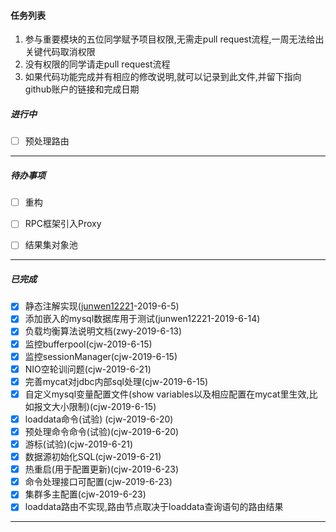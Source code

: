 #### 任务列表

1. 参与重要模块的五位同学赋予项目权限,无需走pull request流程,一周无法给出关键代码取消权限
2. 没有权限的同学请走pull request流程
3. 如果代码功能完成并有相应的修改说明,就可以记录到此文件,并留下指向github账户的链接和完成日期

##### 进行中
- [ ] 预处理路由





------





##### 待办事项
- [ ] 重构
- [ ] RPC框架引入Proxy
- [ ] 结果集对象池



------



##### 已完成

- [x] 静态注解实现([junwen12221](https://github.com/junwen12221)-2019-6-5)
- [x] 添加嵌入的mysql数据库用于测试(junwen12221-2019-6-14)
- [x] 负载均衡算法说明文档(zwy-2019-6-13)
- [x] 监控bufferpool(cjw-2019-6-15)
- [x] 监控sessionManager(cjw-2019-6-15)
- [x] NIO空轮训问题(cjw-2019-6-21)
- [x] 完善mycat对jdbc内部sql处理(cjw-2019-6-15)
- [x] 自定义mysql变量配置文件(show variables以及相应配置在mycat里生效,比如报文大小限制)(cjw-2019-6-15)
- [x] loaddata命令(试验) (cjw-2019-6-20)
- [x] 预处理命令命令(试验)(cjw-2019-6-20)
- [x] 游标(试验)(cjw-2019-6-21)
- [x] 数据源初始化SQL(cjw-2019-6-21)
- [x] 热重启(用于配置更新)(cjw-2019-6-23)
- [x] 命令处理接口可配置(cjw-2019-6-23)
- [x] 集群多主配置(cjw-2019-6-23)
- [x] loaddata路由不实现,路由节点取决于loaddata查询语句的路由结果
------



